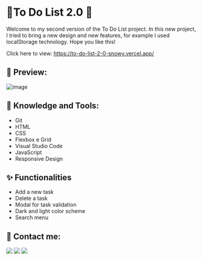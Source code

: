 # 📄To Do List 2.0 📄
Welcome to my second version of the To Do List project. In this new project, I tried to bring a new design and new features, for example I used localStorage technology. Hope you like this!

Click here to view: https://to-do-list-2-0-snowy.vercel.app/

## 👀 Preview:
![image](https://github.com/tainna-andryelli/to-do-list-2.0/assets/76691875/af37efd7-815c-46f8-9935-1ee6aee6199b)

 
## 🚀 Knowledge and Tools:
- Git
- HTML
- CSS
- Flexbox e Grid
- Visual Studio Code
- JavaScript
- Responsive Design 

## ✨ Functionalities
- Add a new task
- Delete a task
- Modal for task validation
- Dark and light color scheme
- Search menu

## 🎈 Contact me:
<div>
    <a href="https://www.linkedin.com/in/tainna"><img loading="lazy" src="https://img.shields.io/badge/-LinkedIn-%230077B5?style=for-the-badge&logo=linkedin&logoColor=white" target="_blank"></a>
  <a href = "mailto:tainnaandryelli@gmail.com"><img loading="lazy" src="https://img.shields.io/badge/Gmail-D14836?style=for-the-badge&logo=gmail&logoColor=white" target="_blank"></a>
  <a href="https://www.instagram.com/tainna_andryelli" target="_blank"><img loading="lazy" src="https://img.shields.io/badge/-Instagram-%23E4405F?style=for-the-badge&logo=instagram&logoColor=white" target="_blank"></a>
</div>
